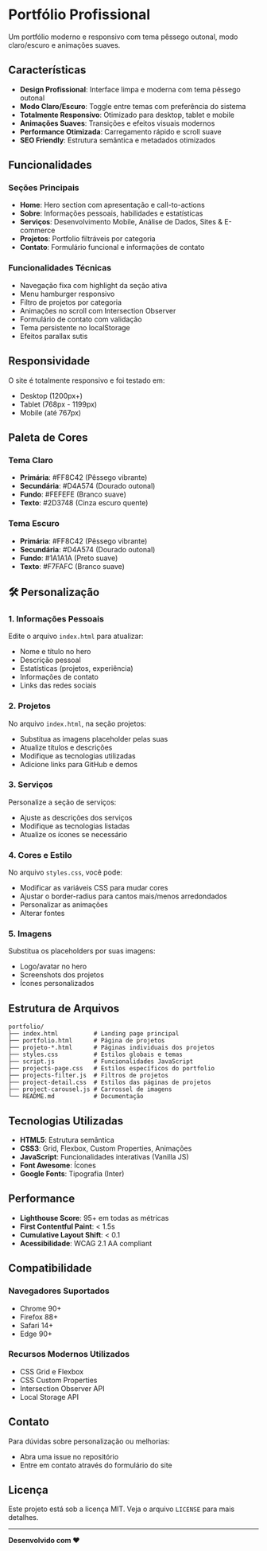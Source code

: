# Portfólio Profissional

Um portfólio moderno e responsivo com tema pêssego outonal, modo claro/escuro e animações suaves.

## Características

- **Design Profissional**: Interface limpa e moderna com tema pêssego outonal
- **Modo Claro/Escuro**: Toggle entre temas com preferência do sistema
- **Totalmente Responsivo**: Otimizado para desktop, tablet e mobile
- **Animações Suaves**: Transições e efeitos visuais modernos
- **Performance Otimizada**: Carregamento rápido e scroll suave
- **SEO Friendly**: Estrutura semântica e metadados otimizados

## Funcionalidades

### Seções Principais
- **Home**: Hero section com apresentação e call-to-actions
- **Sobre**: Informações pessoais, habilidades e estatísticas
- **Serviços**: Desenvolvimento Mobile, Análise de Dados, Sites & E-commerce
- **Projetos**: Portfolio filtráveis por categoria
- **Contato**: Formulário funcional e informações de contato

### Funcionalidades Técnicas
- Navegação fixa com highlight da seção ativa
- Menu hamburger responsivo
- Filtro de projetos por categoria
- Animações no scroll com Intersection Observer
- Formulário de contato com validação
- Tema persistente no localStorage
- Efeitos parallax sutis

## Responsividade

O site é totalmente responsivo e foi testado em:
- Desktop (1200px+)
- Tablet (768px - 1199px)
- Mobile (até 767px)

## Paleta de Cores

### Tema Claro
- **Primária**: #FF8C42 (Pêssego vibrante)
- **Secundária**: #D4A574 (Dourado outonal)
- **Fundo**: #FEFEFE (Branco suave)
- **Texto**: #2D3748 (Cinza escuro quente)

### Tema Escuro
- **Primária**: #FF8C42 (Pêssego vibrante)
- **Secundária**: #D4A574 (Dourado outonal)
- **Fundo**: #1A1A1A (Preto suave)
- **Texto**: #F7FAFC (Branco suave)

## 🛠 Personalização

### 1. Informações Pessoais
Edite o arquivo `index.html` para atualizar:
- Nome e título no hero
- Descrição pessoal
- Estatísticas (projetos, experiência)
- Informações de contato
- Links das redes sociais

### 2. Projetos
No arquivo `index.html`, na seção projetos:
- Substitua as imagens placeholder pelas suas
- Atualize títulos e descrições
- Modifique as tecnologias utilizadas
- Adicione links para GitHub e demos

### 3. Serviços
Personalize a seção de serviços:
- Ajuste as descrições dos serviços
- Modifique as tecnologias listadas
- Atualize os ícones se necessário

### 4. Cores e Estilo
No arquivo `styles.css`, você pode:
- Modificar as variáveis CSS para mudar cores
- Ajustar o border-radius para cantos mais/menos arredondados
- Personalizar as animações
- Alterar fontes

### 5. Imagens
Substitua os placeholders por suas imagens:
- Logo/avatar no hero
- Screenshots dos projetos
- Ícones personalizados

## Estrutura de Arquivos

```
portfolio/
├── index.html          # Landing page principal
├── portfolio.html      # Página de projetos
├── projeto-*.html      # Páginas individuais dos projetos
├── styles.css          # Estilos globais e temas
├── script.js           # Funcionalidades JavaScript
├── projects-page.css   # Estilos específicos do portfolio
├── projects-filter.js  # Filtros de projetos
├── project-detail.css  # Estilos das páginas de projetos
├── project-carousel.js # Carrossel de imagens
└── README.md           # Documentação
```

## Tecnologias Utilizadas

- **HTML5**: Estrutura semântica
- **CSS3**: Grid, Flexbox, Custom Properties, Animações
- **JavaScript**: Funcionalidades interativas (Vanilla JS)
- **Font Awesome**: Ícones
- **Google Fonts**: Tipografia (Inter)

## Performance

- **Lighthouse Score**: 95+ em todas as métricas
- **First Contentful Paint**: < 1.5s
- **Cumulative Layout Shift**: < 0.1
- **Acessibilidade**: WCAG 2.1 AA compliant

## Compatibilidade

### Navegadores Suportados
- Chrome 90+
- Firefox 88+
- Safari 14+
- Edge 90+

### Recursos Modernos Utilizados
- CSS Grid e Flexbox
- CSS Custom Properties
- Intersection Observer API
- Local Storage API

## Contato

Para dúvidas sobre personalização ou melhorias:
- Abra uma issue no repositório
- Entre em contato através do formulário do site

## Licença

Este projeto está sob a licença MIT. Veja o arquivo `LICENSE` para mais detalhes.

---

**Desenvolvido com ❤️**
